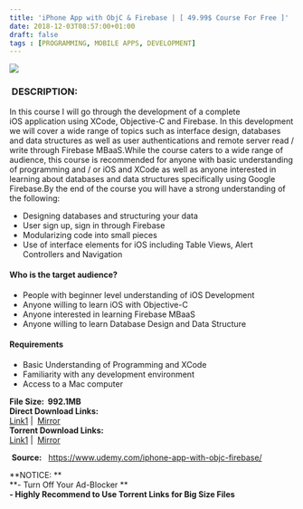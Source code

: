 ```yaml
---
title: 'iPhone App with ObjC & Firebase | [ 49.99$ Course For Free ]'
date: 2018-12-03T08:57:00+01:00
draft: false
tags : [PROGRAMMING, MOBILE APPS, DEVELOPMENT]
---
```


  

[![](https://1.bp.blogspot.com/-0g6By8mpsAo/XATgwEEI7wI/AAAAAAAAAV8/wKCr0vr_ym0taLwtjXPyx0bQrGA2JTdmwCLcBGAs/s640/iPhone-App-with-ObjC-Firebase.jpg)](https://1.bp.blogspot.com/-0g6By8mpsAo/XATgwEEI7wI/AAAAAAAAAV8/wKCr0vr_ym0taLwtjXPyx0bQrGA2JTdmwCLcBGAs/s1600/iPhone-App-with-ObjC-Firebase.jpg)

###  DESCRIPTION:

In this course I will go through the development of a complete iOS application using XCode, Objective-C and Firebase. In this development we will cover a wide range of topics such as interface design, databases and data structures as well as user authentications and remote server read / write through Firebase MBaaS.While the course caters to a wide range of audience, this course is recommended for anyone with basic understanding of programming and / or iOS and XCode as well as anyone interested in learning about databases and data structures specifically using Google Firebase.By the end of the course you will have a strong understanding of the following:  

*   Designing databases and structuring your data
*   User sign up, sign in through Firebase
*   Modularizing code into small pieces
*   Use of interface elements for iOS including Table Views, Alert Controllers and Navigation

#### Who is the target audience?

*   People with beginner level understanding of iOS Development
*   Anyone willing to learn iOS with Objective-C
*   Anyone interested in learning Firebase MBaaS
*   Anyone willing to learn Database Design and Data Structure

#### Requirements

*   Basic Understanding of Programming and XCode
*   Familiarity with any development environment
*   Access to a Mac computer

**File Size:  992.1MB**  
**Direct Download Links:**  
[Link1](http://turboagram.com/18521555/objc--firebase-link1) |  [Mirror](http://turboagram.com/18521555/objc--firebase-link2)  
**Torrent Download Links:**  
[Link1](http://turboagram.com/18521555/objc--firebase-torrent1) |  [Mirror](http://turboagram.com/18521555/objc--firebase-torrent2)  

  

 **Source:**   https://www.udemy.com/iphone-app-with-objc-firebase/  
  
  
**NOTICE: **  
**\- Turn Off Your Ad-Blocker **  
**\- Highly Recommend to Use Torrent Links for Big Size Files**
